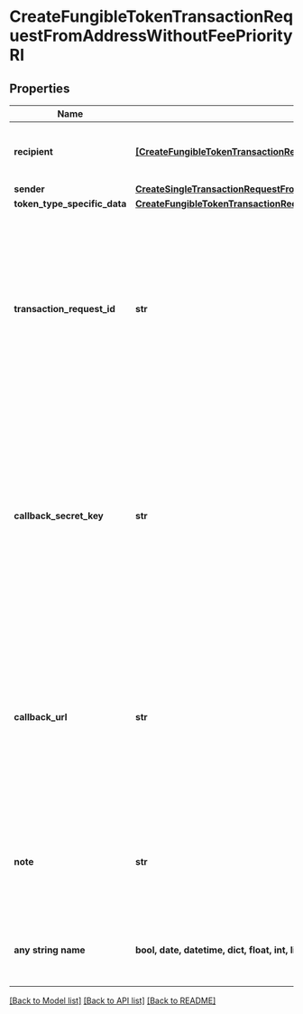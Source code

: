 # CreateFungibleTokenTransactionRequestFromAddressWithoutFeePriorityRI


## Properties
Name | Type | Description | Notes
------------ | ------------- | ------------- | -------------
**recipient** | [**[CreateFungibleTokenTransactionRequestFromAddressWithoutFeePriorityRIRecipientInner]**](CreateFungibleTokenTransactionRequestFromAddressWithoutFeePriorityRIRecipientInner.md) | Defines the destination for the transaction, i.e. the recipient(s). | 
**sender** | [**CreateSingleTransactionRequestFromAddressWithoutFeePriorityRISender**](CreateSingleTransactionRequestFromAddressWithoutFeePriorityRISender.md) |  | 
**token_type_specific_data** | [**CreateFungibleTokenTransactionRequestFromAddressWithoutFeePriorityRIS**](CreateFungibleTokenTransactionRequestFromAddressWithoutFeePriorityRIS.md) |  | 
**transaction_request_id** | **str** | Represents a unique identifier of the transaction request (the request sent to make a transaction), which helps in identifying which callback and which &#x60;referenceId&#x60; concern that specific transaction request. | 
**callback_secret_key** | **str** | Represents the Secret Key value provided by the customer. This field is used for security purposes during the callback notification, in order to prove the sender of the callback as Crypto APIs. For more information please see our [Documentation](https://developers.cryptoapis.io/technical-documentation/general-information/callbacks#callback-security). | [optional] 
**callback_url** | **str** | Represents the URL that is set by the customer where the callback will be received at. The callback notification will be received only if and when the event occurs. &#x60;We support ONLY httpS type of protocol&#x60;. | [optional] 
**note** | **str** | Represents an optional note to add a free text in, explaining or providing additional detail on the transaction request. | [optional] 
**any string name** | **bool, date, datetime, dict, float, int, list, str, none_type** | any string name can be used but the value must be the correct type | [optional]

[[Back to Model list]](../README.md#documentation-for-models) [[Back to API list]](../README.md#documentation-for-api-endpoints) [[Back to README]](../README.md)


